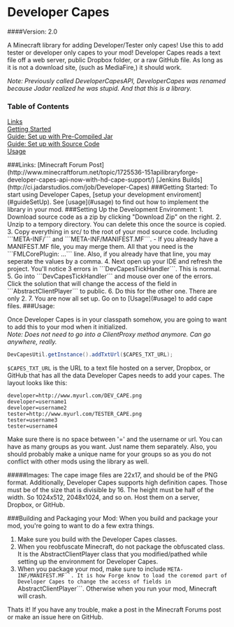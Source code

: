 Developer Capes
=============

####Version: 2.0

A Minecraft library for adding Developer/Tester only capes!
Use this to add tester or developer only capes to your mod!
Developer Capes reads a text file off a web server, public Dropbox folder, or a raw GitHub file. As long as it is not a download site, (such as MediaFire,) it should work.

*Note: Previously called DeveloperCapesAPI, DeveloperCapes was renamed because Jadar realized he was stupid. And that this is a library.*

### Table of Contents  
[Links](#links)  
[Getting Started](#gettingStarted)  
[Guide: Set up with Pre-Compiled Jar](#guideJar)  
[Guide: Set up with Source Code](#guideSourceCode)  
[Usage](#usage)  

<a name="links"/>
###Links:
[Minecraft Forum Post](http://www.minecraftforum.net/topic/1725536-151apilibraryforge-developer-capes-api-now-with-hd-cape-support/)  
[Jenkins Builds](http://ci.jadarstudios.com/job/Developer-Capes)  

<a name="gettingStarted"/>
###Getting Started:
To start using Developer Capes, [setup your development enviroment](#guideSetUp). See [usage](#usage) to find out how to implement the library in your mod. 

<a name="guideSetUp"/>
###Setting Up the Development Environment:
1. Download source code as a zip by clicking "Download Zip" on the right.  
2. Unzip to a tempory directory. You can delete this once the source is copied.  
3. Copy everything in src/ to the root of your mod source code. Including ```META-INF/``` and ```META-INF/MANIFEST.MF```.  
  - If you already have a MANIFEST.MF file, you may merge them. All that you need is the ```FMLCorePlugin: ...``` line. Also, if you already have that line, you may seperate the values by a comma.
4. Next open up your IDE and refresh the project. You'll notice 3 errors in ```DevCapesTickHandler```. This is normal.
5. Go into ```DevCapesTickHandler``` and mouse over one of the errors. Click the solution that will change the access of the field in ```AbstractClientPlayer``` to public.
6. Do this for the other one. There are only 2.
7. You are now all set up. Go on to [Usage](#usage) to add cape files.

<a name="usage"/>
###Usage:

  Once Developer Capes is in your classpath somehow, you are going to want to add this to your mod when it initialized.  
*Note: Does not need to go into a ClientProxy method anymore. Can go anywhere, really.*
```java
DevCapesUtil.getInstance().addTxtUrl($CAPES_TXT_URL);
```

`$CAPES_TXT_URL` is the URL to a text file hosted on a server, Dropbox, or GitHub that has all the data Developer Capes needs to add your capes. The layout looks like this:
```
developer=http://www.myurl.com/DEV_CAPE.png
developer=username1
developer=username2
tester=http://www.myurl.com/TESTER_CAPE.png
tester=username3
tester=username4
```
  Make sure there is no space between '=' and the username or url.
You can have as many groups as you want. Just name them separately.
Also, you should probably make a unique name for your groups so as
you do not conflict with other mods using the library as well.

#####Images:
The cape image files are 22x17, and should be of the PNG format. Additionally, Developer Capes supports high definition capes. Those must be of the size that is divisible by 16. The height must be half of the width. So 1024x512, 2048x1024, and so on. Host them on a server, Dropbox, or GitHub. 

###Building and Packaging your Mod:
When you build and package your mod, you're going to want to do a few extra things.

1. Make sure you build with the Developer Capes classes.
2. When you reobfuscate Minecraft, do not package the obfuscated class. It is the AbstractClientPlayer class that you modified/pathed while setting up the environment for Developer Capes.  
3. When you package your mod, make sure to include ```META-INF/MANIFEST.MF``. It is how Forge know to load the coremod part of Developer Capes to change the access of fields in ```AbstractClientPlayer```. Otherwise when you run your mod, Minecraft will crash.

Thats it! If you have any trouble, make a post in the Minecraft Forums post or make an issue here on GitHub.
